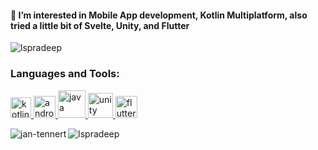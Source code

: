  <h4 align="left">👀 I’m interested in Mobile App development, Kotlin Multiplatform, also tried a little bit of Svelte, Unity, and Flutter</h4>
<!---
lspradeep/lspradeep is a ✨ special ✨ repository because its `README.md` (this file) appears on your GitHub profile.
You can click the Preview link to take a look at your changes.
--->
<p align="left"><img src="https://komarev.com/ghpvc/?username=lspradeep&label=Profile%20views&color=0e75b6&style=flat"
                     alt="lspradeep"/></p>
</p>
<h3 align="left">Languages and Tools:</h3>
<p align="left">
    <!--Kotlin-->
    <a href="https://kotlinlang.org" target="_blank"> <img
            src="https://www.vectorlogo.zone/logos/kotlinlang/kotlinlang-icon.svg" alt="kotlin" width="33" height="33"/>
    </a>
    <!--Android-->
    <a href="https://developer.android.com" target="_blank"> <img
            src="https://img.freepik.com/free-icon/android_318-674214.jpg?w=2000"
            alt="android" width="35" height="35"/> </a>
    <!--Java-->
    <a href="https://www.java.com" target="_blank"> <img
            src="https://icon-library.com/images/java-icon-png/java-icon-png-16.jpg" alt="java"
            width="44" height="44"/> </a>
      <!--Unity-->
    <a href="https://pradeep21.itch.io" target="_blank"> <img
            src="https://icon-library.com/images/unity-icon-png/unity-icon-png-6.jpg" alt="unity"
            width="40" height="40"/> </a>
        <!--Flutter-->
    <a href="https://flutter.dev" target="_blank"> <img
            src="https://cdn-images-1.medium.com/v2/resize:fit:1200/1*5-aoK8IBmXve5whBQM90GA.png" alt="flutter"
            width="35" height="35"/> </a>
</p>
<p><img align="left" src="https://github-readme-stats.vercel.app/api/top-langs?username=lspradeep&show_icons=true&locale=en&layout=compact&theme=transparent" alt="jan-tennert" /></p>

<p><img align="center" src="https://github-readme-streak-stats.herokuapp.com/?user=lspradeep&" alt="lspradeep"/></p>

<!--
![lspradeep's GitHub stats](https://github-readme-stats.vercel.app/api?username=lspradeep&theme=radical)
-->
